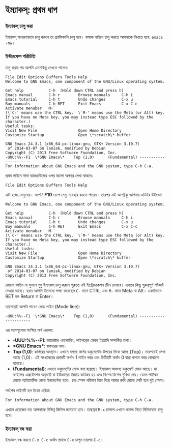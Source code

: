 # ইম্যাকস্: প্রথম ধাপ #

### ইম্যাকস্ চালু করা ###

ইম্যাকস্ সাধারণভাবে চালু করলে তা গ্র্যাফিকালি চালু হবে। কমান্ড লাইনে চালু করতে আপনাকে লিখতে হবে: `emacs -nw`।

### ইন্টারফেস পরিচিতি ###

চালু করার পর আপনি এমনকিছু দেখতে পাবেন:

```
File Edit Options Buffers Tools Help                                           
Welcome to GNU Emacs, one component of the GNU/Linux operating system.

Get help           C-h  (Hold down CTRL and press h)
Emacs manual       C-h r        Browse manuals     C-h i
Emacs tutorial     C-h t        Undo changes       C-x u
Buy manuals        C-h RET      Exit Emacs         C-x C-c
Activate menubar   M-`
(\`C-' means use the CTRL key.  \`M-' means use the Meta (or Alt) key.
If you have no Meta key, you may instead type ESC followed by the character.)
Useful tasks:
Visit New File                  Open Home Directory
Customize Startup               Open \*scratch\* buffer

GNU Emacs 24.3.1 (x86_64-pc-linux-gnu, GTK+ Version 3.10.7)
 of 2014-03-07 on lamiak, modified by Debian
Copyright (C) 2013 Free Software Foundation, Inc.
-UUU:%%--F1  \*GNU Emacs\*    Top (1,0)      (Fundamental) ----------------------
For information about GNU Emacs and the GNU system, type C-h C-a.
```

প্রথম লাইনে সাদা ব্যাকগ্রাউন্ডের ওপর কালো অক্ষরে লেখা থাকবে:

```
File Edit Options Buffers Tools Help
```

এটা হচ্ছে মেন্যুবার। আপনি **F10** চেপে মেন্যু ব্যবহার করতে পারেন। তারপর এই অংশটুকু আপনার এডিটর উইন্ডো:

```
Welcome to GNU Emacs, one component of the GNU/Linux operating system.

Get help           C-h  (Hold down CTRL and press h)
Emacs manual       C-h r        Browse manuals     C-h i
Emacs tutorial     C-h t        Undo changes       C-x u
Buy manuals        C-h RET      Exit Emacs         C-x C-c
Activate menubar   M-`
(\`C-' means use the CTRL key.  \`M-' means use the Meta (or Alt) key.
If you have no Meta key, you may instead type ESC followed by the character.)
Useful tasks:
Visit New File                  Open Home Directory
Customize Startup               Open \*scratch\* buffer

GNU Emacs 24.3.1 (x86_64-pc-linux-gnu, GTK+ Version 3.10.7)
 of 2014-03-07 on lamiak, modified by Debian
Copyright (C) 2013 Free Software Foundation, Inc.
```

কোনো ফাইল না খুললে শুধু ইম্যাকস্ চালু করলে শুরুতে এই ইন্ট্রোডাকশন স্ক্রীন দেখাবে। এখানে কিছু গুরুত্বপূর্ণ শর্টকার্ট দেওয়া আছে। হয়ত আপনি ইতমধ্যে লক্ষ্য করেছেন `C-` মানে CTRL এবং `M-` মানে Meta বা Alt। একইভাবে RET হল Return বা Enter।

তারপরেই আপনি পাবেন মোড লাইন (Mode line):

```
-UUU:%%--F1  \*GNU Emacs\*    Top (1,0)      (Fundamental) ----------------------
```

এর অংশগুলোর সংক্ষিপ্ত অর্থ এরকম:

* **-UUU:%%--F1**: ক্যারেক্টার এনকোডিং, লাইনব্রেক মেথড ইত্যাদি সম্পর্কিত তথ্য।
* **\*GNU Emacs\***: বাফারের নাম।
* **Top (1,0)**: কার্সরের অবস্থান। এখানে বলছে কার্সর ডকুমেন্টের উপরের দিকে আছে (Top)। তারপরেই লেখা আছে (1,0)। এই সংখ্যাদ্বয়ের প্রথমটি অর্থাৎ 1 লাইন নম্বর এবং দ্বিতীয়টি অর্থাৎ 0 দ্বারা কলাম নম্বর বোঝানো হয়েছে।
* **(Fundamental)**: এখানে ডকুমেন্টের মোড বলা হয়েছে। ইম্যাকস্ অসংখ্য ডকুমেন্ট মোড আছে। যা ফাইলের এক্সটেনশন অনুযায়ী বা ইউজারের ইচ্ছায় কার্যকর হয় এবং বিশেষ বিশেষ সুবিধা দেয়। যেমন পাইথন মোডে অটোমেটিক কোড ইনডেন্টেড হবে। চার স্পেস পরিমাণ ট্যাব দিয়ে আবার রুবি মোডে সেটি হবে দুই স্পেস।

সর্বশেষ লাইনটি হল ইকো এরিয়া:

```
For information about GNU Emacs and the GNU system, type C-h C-a.
```

এখানে প্রয়োজন মত আপনাকে বিভিন্ন জিনিস জানানো হবে। তাছাড়া `M-x` চাপলে এখানে কমান্ড নিতে মিনিবাফার চালু হবে।

### ইম্যাকস্ বন্ধ করা ###

ইম্যাকস্ বন্ধ করতে `C-x C-c` অর্থাৎ প্রথমে `C-x` চাপুন তারপর `C-c`।